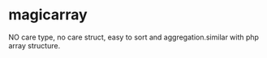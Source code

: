 # magicarray
NO care type, no care struct, easy to sort and aggregation.similar with php array structure.
